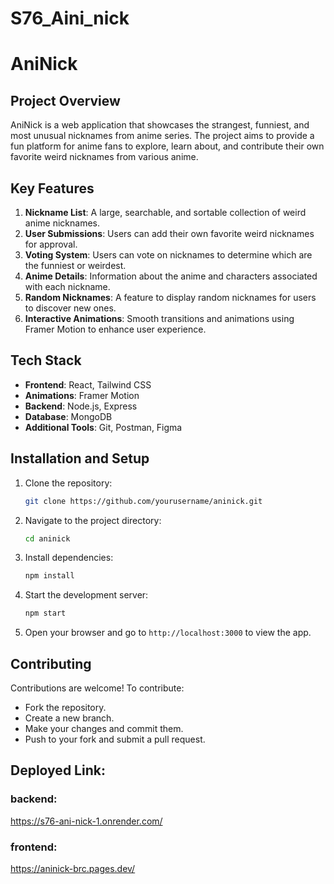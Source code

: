 # S76_Aini_nick

# AniNick

## Project Overview
AniNick is a web application that showcases the strangest, funniest, and most unusual nicknames from anime series. The project aims to provide a fun platform for anime fans to explore, learn about, and contribute their own favorite weird nicknames from various anime.

## Key Features
1. **Nickname List**: A large, searchable, and sortable collection of weird anime nicknames.
2. **User Submissions**: Users can add their own favorite weird nicknames for approval.
3. **Voting System**: Users can vote on nicknames to determine which are the funniest or weirdest.
4. **Anime Details**: Information about the anime and characters associated with each nickname.
5. **Random Nicknames**: A feature to display random nicknames for users to discover new ones.
6. **Interactive Animations**: Smooth transitions and animations using Framer Motion to enhance user experience.

## Tech Stack
- **Frontend**: React, Tailwind CSS
- **Animations**: Framer Motion
- **Backend**: Node.js, Express
- **Database**: MongoDB
- **Additional Tools**: Git, Postman, Figma

## Installation and Setup
1. Clone the repository:
   ```bash
   git clone https://github.com/yourusername/aninick.git
   ```
2. Navigate to the project directory:
   ```bash
   cd aninick
   ```
3. Install dependencies:
   ```bash
   npm install
   ```
4. Start the development server:
   ```bash
   npm start
   ```
5. Open your browser and go to `http://localhost:3000` to view the app.

## Contributing
Contributions are welcome! To contribute:
- Fork the repository.
- Create a new branch.
- Make your changes and commit them.
- Push to your fork and submit a pull request.

## Deployed Link:
### backend:
https://s76-ani-nick-1.onrender.com/
### frontend:
https://aninick-brc.pages.dev/
